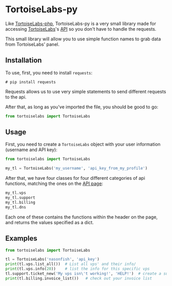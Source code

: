 # TortoiseLabs-py

Like [TortoiseLabs-php](/nasonfish/TortoiseLabs-php), TortoiseLabs-py is a very small library made for accessing [TortoiseLabs](http://tortois.es/)'s [API](http://wiki.tortois.es/index/API) so you don't have to handle the requests.

This small library will allow you to use simple function names to grab data from TortoiseLabs' panel.

## Installation

To use, first, you need to install `requests`:

    # pip install requests

Requests allows us to use very simple statements to send different requests to the api.

After that, as long as you've imported the file, you should be good to go:
```python
from tortoiselabs import TortoiseLabs
```

## Usage

First, you need to create a `TortoiseLabs` object with your user information (username and API key):
```python
from tortoiselabs import TortoiseLabs

my_tl = TortoiseLabs('my_username', 'api_key_from_my_profile')

```

After that, we have four classes for four different categories of api functions, matching the ones on the [API page](http://wiki.tortois.es/index/API):

```python
my_tl.vps
my_tl.support
my_tl.billing
my_tl.dns
```

Each one of these contains the functions within the header on the page, and returns the values specified as a dict.

## Examples

```python
from tortoiselabs import TortoiseLabs

tl = TortoiseLabs('nasonfish', 'api_key')
print(tl.vps.list_all())  # List all vps' and their info/
print(tl.vps.info(20))    # list the info for this specific vps
tl.support.ticket_new('My vps isn\'t working!', 'HELP!')  # create a support ticket. don't make bad ones like this though
print(tl.billing.invoice_list())   # check out your invoice list
```
